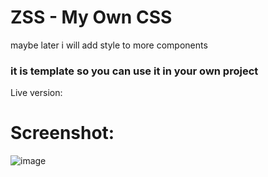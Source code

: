 # ZSS - My Own CSS

maybe later i will add style to more components
### it is template so you can use it in your own project

Live version: 

# Screenshot:
![image](https://user-images.githubusercontent.com/65111609/219492696-f4a0cc28-4d35-40c5-9dc6-0beafd07ae62.png)

